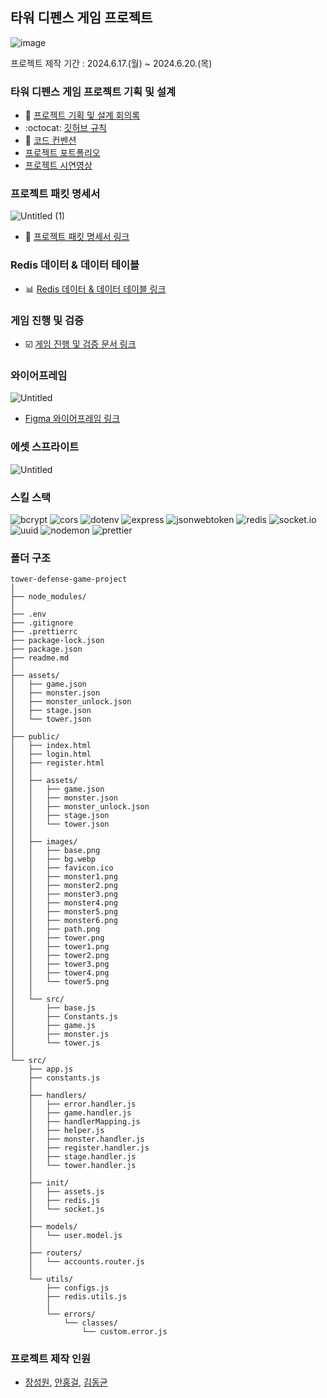 ## 타워 디펜스 게임 프로젝트

![image](https://github.com/eliotjang/tower-defense-game-project/assets/49065386/12c5333d-ee4c-4f55-996f-002b881694e5)

프로젝트 제작 기간 : 2024.6.17.(월) ~ 2024.6.20.(목)

### 타워 디펜스 게임 프로젝트 기획 및 설계

- 📄 [프로젝트 기획 및 설계 회의록](https://eliotjang.notion.site/2ac80fb1c240424fad064ddc8e101f53)
- :octocat: [깃허브 규칙](https://teamsparta.notion.site/Github-Rules-8d16ade1fe354cf0b5152b1f60e916b6?pvs=25)
- 📁 [코드 컨벤션](https://teamsparta.notion.site/Code-Convention-43e5b060f8dd4a4590a083768393ff21?pvs=25)
- [프로젝트 포트폴리오](https://docs.google.com/presentation/d/16CnsQqkdcBKKpK8ztdzdH4NmM0T4rZ3PMLtDoXfXEaU/edit#slide=id.g2e3233e2a6e_0_78)
- [프로젝트 시연영상](https://youtu.be/qURxWc9FWu0)

### 프로젝트 패킷 명세서

![Untitled (1)](https://github.com/eliotjang/tower-defense-game-project/assets/49065386/042f0ea0-5f09-4da6-97f1-f18c95ffa2cb)

- 📝 [프로젝트 패킷 명세서 링크](https://www.notion.so/2fed892d7d3a4fde9e6423cd13afd820)

### Redis 데이터 & 데이터 테이블

- 📊 [Redis 데이터 & 데이터 테이블 링크](https://eliotjang.notion.site/Redis-acfa00b6d8b1466ea124f76bc33ec525)

### 게임 진행 및 검증

- ☑️ [게임 진행 및 검증 문서 링크](https://docs.google.com/document/d/1Kfs5g0g0XMkyDwW2GVRBIsG0SxAwl0vEWPsYPVKqRkc/edit?usp=sharing)

### 와이어프레임

![Untitled](https://github.com/eliotjang/tower-defense-game-project/assets/49065386/0928c553-00c7-495e-acfd-2a497ee5b80d)

- [Figma 와이어프레임 링크](https://www.figma.com/design/0AaF6o6BYZ0O7Kf2Gti03h/%ED%83%80%EC%9B%8C-%EB%94%94%ED%8E%9C%EC%8A%A4-%EA%B2%8C%EC%9E%84-%ED%94%84%EB%A1%9C%EC%A0%9D%ED%8A%B8-%EC%99%80%EC%9D%B4%EC%96%B4%ED%94%84%EB%A0%88%EC%9E%84?node-id=0-1&t=stKLOtPYeCqIhrWz-0)

### 에셋 스프라이트

![Untitled]([https://github.com/eliotjang/tower-defense-game-project/assets/images/images.png](https://github.com/eliotjang/tower-defense-game-project/blob/dev/public/images/images.png))

### 스킬 스택

![bcrypt](https://img.shields.io/badge/bcrypt-5.1.1-blue?logo=npm)
![cors](https://img.shields.io/badge/cors-2.8.5-blue?logo=npm)
![dotenv](https://img.shields.io/badge/dotenv-16.4.5-blue?logo=npm)
![express](https://img.shields.io/badge/express-4.19.2-blue?logo=express)
![jsonwebtoken](https://img.shields.io/badge/jsonwebtoken-9.0.2-blue?logo=npm)
![redis](https://img.shields.io/badge/redis-4.6.14-blue?logo=redis)
![socket.io](https://img.shields.io/badge/socket.io-4.7.5-blue?logo=socketdotio)
![uuid](https://img.shields.io/badge/uuid-10.0.0-blue?logo=npm)
![nodemon](https://img.shields.io/badge/nodemon-3.1.3-blue?logo=nodemon)
![prettier](https://img.shields.io/badge/prettier-3.3.2-blue?logo=prettier)

### 폴더 구조

```plaintext
tower-defense-game-project
│
├── node_modules/
│
├── .env
├── .gitignore
├── .prettierrc
├── package-lock.json
├── package.json
├── readme.md
│
├── assets/
│   ├── game.json
│   ├── monster.json
│   ├── monster_unlock.json
│   ├── stage.json
│   └── tower.json
│
├── public/
│   ├── index.html
│   ├── login.html
│   ├── register.html
│   │
│   ├── assets/
│   │   ├── game.json
│   │   ├── monster.json
│   │   ├── monster_unlock.json
│   │   ├── stage.json
│   │   └── tower.json
│   │
│   ├── images/
│   │   ├── base.png
│   │   ├── bg.webp
│   │   ├── favicon.ico
│   │   ├── monster1.png
│   │   ├── monster2.png
│   │   ├── monster3.png
│   │   ├── monster4.png
│   │   ├── monster5.png
│   │   ├── monster6.png
│   │   ├── path.png
│   │   ├── tower.png
│   │   ├── tower1.png
│   │   ├── tower2.png
│   │   ├── tower3.png
│   │   ├── tower4.png
│   │   └── tower5.png
│   │
│   └── src/
│       ├── base.js
│       ├── Constants.js
│       ├── game.js
│       ├── monster.js
│       └── tower.js
│
└── src/
    ├── app.js
    ├── constants.js
    │
    ├── handlers/
    │   ├── error.handler.js
    │   ├── game.handler.js
    │   ├── handlerMapping.js
    │   ├── helper.js
    │   ├── monster.handler.js
    │   ├── register.handler.js
    │   ├── stage.handler.js
    │   └── tower.handler.js
    │
    ├── init/
    │   ├── assets.js
    │   ├── redis.js
    │   └── socket.js
    │
    ├── models/
    │   └── user.model.js
    │
    ├── routers/
    │   └── accounts.router.js
    │
    └── utils/
        ├── configs.js
        ├── redis.utils.js
        │
        └── errors/
            └── classes/
                └── custom.error.js
```

### 프로젝트 제작 인원

- [장성원](https://github.com/eliotjang/), [안홍걸](https://github.com/4cozm/), [김동균](https://github.com/donkim1212/)
